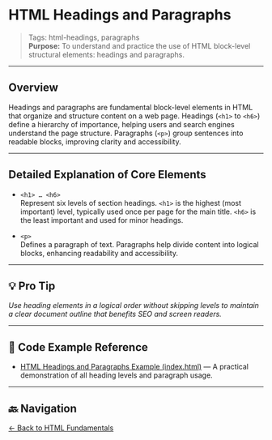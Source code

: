 # HTML Headings and Paragraphs

> Tags: html-headings, paragraphs  
> **Purpose:** To understand and practice the use of HTML block-level structural elements: headings and paragraphs.

---

## Overview

Headings and paragraphs are fundamental block-level elements in HTML that organize and structure content on a web page. Headings (`<h1>` to `<h6>`) define a hierarchy of importance, helping users and search engines understand the page structure. Paragraphs (`<p>`) group sentences into readable blocks, improving clarity and accessibility.

---

## Detailed Explanation of Core Elements

- `<h1> … <h6>`  
  Represent six levels of section headings. `<h1>` is the highest (most important) level, typically used once per page for the main title. `<h6>` is the least important and used for minor headings.

- `<p>`  
  Defines a paragraph of text. Paragraphs help divide content into logical blocks, enhancing readability and accessibility.

---

## 💡 Pro Tip

_Use heading elements in a logical order without skipping levels to maintain a clear document outline that benefits SEO and screen readers._

---

## 🧪 Code Example Reference

- [HTML Headings and Paragraphs Example (index.html)](index.html) — A practical demonstration of all heading levels and paragraph usage.

---

## 🔙 Navigation

[← Back to HTML Fundamentals](../README.md)
